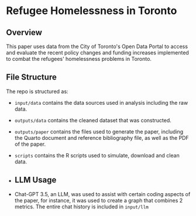 # Refugee Homelessness in Toronto

## Overview

This paper uses data from the City of Toronto's Open Data Portal to access and evaluate the recent policy changes and funding increases implemented to combat the refugees' homelessness problems in Toronto. 

## File Structure

The repo is structured as:

-   `input/data` contains the data sources used in analysis including the raw data.
-   `outputs/data` contains the cleaned dataset that was constructed.
-   `outputs/paper` contains the files used to generate the paper, including the Quarto document and reference bibliography file, as well as the PDF of the paper. 
-   `scripts` contains the R scripts used to simulate, download and clean data.

-   ## LLM Usage
-   Chat-GPT 3.5, an LLM, was used to assist with certain coding aspects of the paper, for instance, it was used to create a graph that combines 2 metrics. The entire chat history is included in `input/llm`
